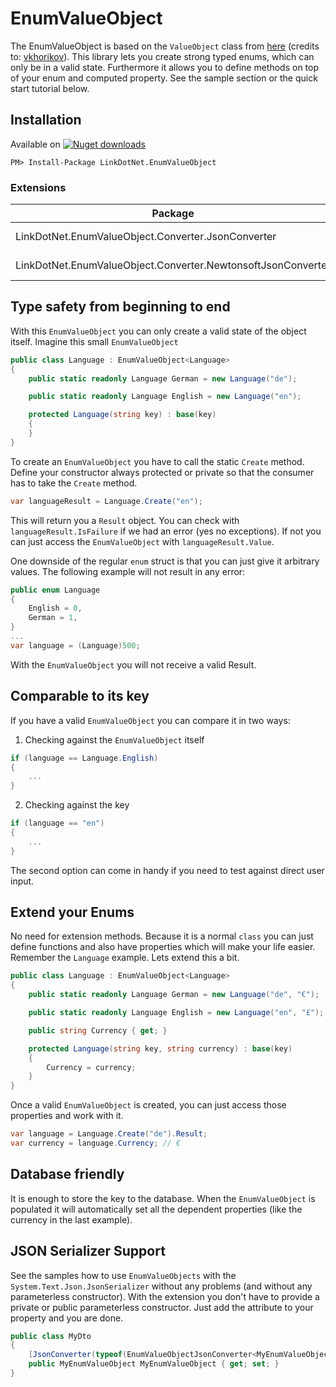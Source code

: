 
# EnumValueObject

The EnumValueObject is based on the `ValueObject` class from [here](https://github.com/vkhorikov/CSharpFunctionalExtensions) (credits to: [vkhorikov](https://github.com/vkhorikov)).
This library lets you create strong typed enums, which can only be in a valid state. Furthermore it allows you to define methods on top of your enum and computed property. See the sample section or the quick start tutorial below.

## Installation

Available on [![Nuget downloads](https://img.shields.io/nuget/v/LinkDotNet.EnumValueObject.svg)](https://www.nuget.org/packages/LinkDotNet.EnumValueObject/)

	PM> Install-Package LinkDotNet.EnumValueObject

### Extensions
| Package | Download | Description |
|-|-|-|
| LinkDotNet.EnumValueObject.Converter.JsonConverter | [![Nuget downloads](https://img.shields.io/nuget/v/LinkDotNet.EnumValueObject.Converter.JsonConverter)](https://www.nuget.org/packages/LinkDotNet.EnumValueObject.Converter.JsonConverter) | Use EnumValueObjects with System.Text.Json.JsonSerializer |
| LinkDotNet.EnumValueObject.Converter.NewtonsoftJsonConverter | [![Nuget downloads](https://img.shields.io/nuget/v/LinkDotNet.EnumValueObject.Converter.NewtonsoftJsonConverter)](https://www.nuget.org/packages/LinkDotNet.EnumValueObject.Converter.NewtonsoftJsonConverter) | Use EnumValueObjects with Newtonsoft's JsonSerializer |
## Type safety from beginning to end
With this `EnumValueObject` you can only create a valid state of the object itself. Imagine this small `EnumValueObject`

```csharp
public class Language : EnumValueObject<Language>
{
    public static readonly Language German = new Language("de");

    public static readonly Language English = new Language("en");

    protected Language(string key) : base(key)
    {
    }
}
```

To create an `EnumValueObject` you have to call the static `Create` method. Define your constructor always protected or private so that the consumer has to take the `Create` method.
```csharp
var languageResult = Language.Create("en");
```
This will return you a `Result` object. You can check with `languageResult.IsFailure` if we had an error (yes no exceptions). If not you can just access the `EnumValueObject` with `languageResult.Value`.

One downside of the regular `enum` struct is that you can just give it arbitrary values. The following example will not result in any error:
```csharp
public enum Language
{
    English = 0,
    German = 1,
}
...
var language = (Language)500;
```
With the `EnumValueObject` you will not receive a valid Result.

## Comparable to its key
If you have a valid `EnumValueObject` you can compare it in two ways:

1. Checking against the `EnumValueObject` itself
```csharp
if (language == Language.English)
{
    ...
}
```

2. Checking against the key
```csharp
if (language == "en")
{
    ...
}
```

The second option can come in handy if you need to test against direct user input.

## Extend your Enums
No need for extension methods. Because it is a normal `class` you can just define functions and also have properties which will make your life easier. Remember the `Language` example. Lets extend this a bit.

```csharp
public class Language : EnumValueObject<Language>
{
    public static readonly Language German = new Language("de", "€");

    public static readonly Language English = new Language("en", "£");

    public string Currency { get; }

    protected Language(string key, string currency) : base(key)
    {
        Currency = currency;
    }
}
```

Once a valid `EnumValueObject` is created, you can just access those properties and work with it.
```csharp
var language = Language.Create("de").Result;
var currency = language.Currency; // €
```

## Database friendly
It is enough to store the key to the database. When the `EnumValueObject` is populated it will automatically set all the dependent properties (like the currency in the last example).

## JSON Serializer Support
See the samples how to use `EnumValueObjects` with the `System.Text.Json.JsonSerializer` without any problems (and without any parameterless constructor). With the extension you don't have to provide a private or public parameterless constructor. Just add the attribute to your property and you are done.

```csharp
public class MyDto
{
    [JsonConverter(typeof(EnumValueObjectJsonConverter<MyEnumValueObject>))]
    public MyEnumValueObject MyEnumValueObject { get; set; }
}
```
